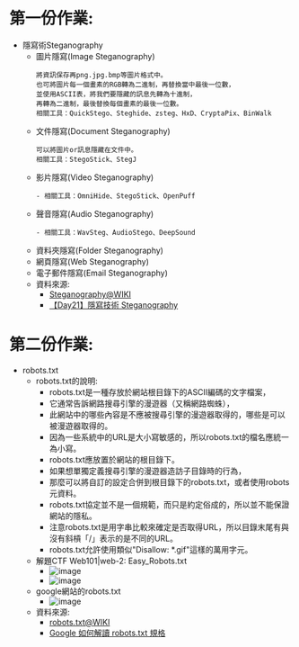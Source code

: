 # 第一份作業:
- 隱寫術Steganography
  - 圖片隱寫(Image Steganography)
    ```
    將資訊保存再png.jpg.bmp等圖片格式中。
    也可將圖片每一個畫素的RGB轉為二進制，再替換當中最後一位數，
    並使用ASCII表，將我們要隱藏的訊息先轉為十進制，
    再轉為二進制，最後替換每個畫素的最後一位數。
    相關工具：QuickStego、Steghide、zsteg、HxD、CryptaPix、BinWalk
    ```
  - 文件隱寫(Document Steganography)
    ```
    可以將圖片or訊息隱藏在文件中。
    相關工具：StegoStick、StegJ
    ```
  - 影片隱寫(Video Steganography)
    ```
    - 相關工具：OmniHide、StegoStick、OpenPuff
    ```
  - 聲音隱寫(Audio Steganography)
    ```
    - 相關工具：WavSteg、AudioStego、DeepSound
    ```
  - 資料夾隱寫(Folder Steganography)
  - 網頁隱寫(Web Steganography)
  - 電子郵件隱寫(Email Steganography)
  - 資料來源:
    - [Steganography@WIKI](https://en.wikipedia.org/wiki/Steganography)
    - [【Day21】隱寫技術 Steganography](https://ithelp.ithome.com.tw/articles/10278407)

# 第二份作業:
- robots.txt
  - robots.txt的說明:
    - robots.txt是一種存放於網站根目錄下的ASCII編碼的文字檔案，
    - 它通常告訴網路搜尋引擎的漫遊器（又稱網路蜘蛛），
    - 此網站中的哪些內容是不應被搜尋引擎的漫遊器取得的，哪些是可以被漫遊器取得的。
    - 因為一些系統中的URL是大小寫敏感的，所以robots.txt的檔名應統一為小寫。
    - robots.txt應放置於網站的根目錄下。
    - 如果想單獨定義搜尋引擎的漫遊器造訪子目錄時的行為，
    - 那麼可以將自訂的設定合併到根目錄下的robots.txt，或者使用robots元資料。
    - robots.txt協定並不是一個規範，而只是約定俗成的，所以並不能保證網站的隱私。
    - 注意robots.txt是用字串比較來確定是否取得URL，所以目錄末尾有與沒有斜槓「/」表示的是不同的URL。
    - robots.txt允許使用類似"Disallow: *.gif"這樣的萬用字元。
  - 解題CTF Web101|web-2: Easy_Robots.txt
    - ![image](https://user-images.githubusercontent.com/114580308/192783868-734cec96-f643-4dc5-baf1-2a0f02cb9ac5.png)
    - ![image](https://user-images.githubusercontent.com/114580308/192776851-9b139b21-5b64-4879-9065-ec3a637374f6.png)
  - google網站的robots.txt
    - ![image](https://user-images.githubusercontent.com/114580308/192783678-e49a5d5c-a6cf-4742-90ff-6ffd79c3e2ab.png)
  - 資料來源:
    - [robots.txt@WIKI](https://zh.wikipedia.org/zh-tw/Robots.txt) 
    - [Google 如何解讀 robots.txt 規格](https://developers.google.com/search/docs/advanced/robots/robots_txt?hl=zh-tw)
